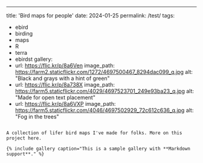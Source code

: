 ---
title: 'Bird maps for people'
date: 2024-01-25
permalink: /test/
tags:
  - ebird
  - birding
  - maps
  - R
  - terra
  - ebirdst
gallery:
  - url: https://flic.kr/p/8a6Ven
    image_path: https://farm2.staticflickr.com/1272/4697500467_8294dac099_q.jpg
    alt: "Black and grays with a hint of green"
  - url: https://flic.kr/p/8a738X
    image_path: https://farm5.staticflickr.com/4029/4697523701_249e93ba23_q.jpg
    alt: "Made for open text placement"
  - url: https://flic.kr/p/8a6VXP
    image_path: https://farm5.staticflickr.com/4046/4697502929_72c612c636_q.jpg
    alt: "Fog in the trees"
```

A collection of lifer bird maps I've made for folks. More on this project here.

{% include gallery caption="This is a sample gallery with **Markdown support**." %}